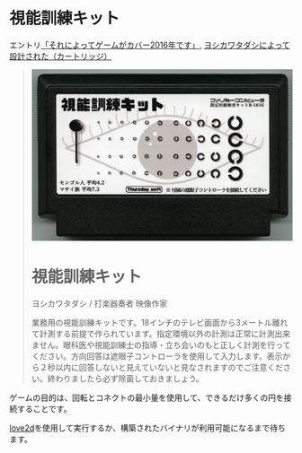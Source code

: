 視能訓練キット
=============

エントリ[「それによってゲームがカバー2016年です」](https://itch.io/jam/a-game-by-its-cover-2016),
[ヨシカワタダシによって設計された（カートリッジ）](http://famicase.com/16/softs/77.html)

>![cartridge](cartridge.jpg)
>
>視能訓練キット
>=============
>ヨシカワタダシ / 打楽器奏者 映像作家
>
>業務用の視能訓練キットです。18インチのテレビ画面から3メートル離れて計測する前提で作られています。指定環境以外の計測は正常に計測出来ません。眼科医や視能訓練士の指導・立ち会いのもと正しく計測を行ってください。方向回答は遮眼子コントローラを使用して入力します。表示から２秒以内に回答しないと見えていないと見なされますのでご注意ください。終わりましたら必ず除菌しておきましょう。

ゲームの目的は、回転とコネクトの最小量を使用して、できるだけ多くの円を接続することです。

[love2d](https://love2d.org)を使用して実行するか、構築されたバイナリが利用可能になるまで待ちます。
